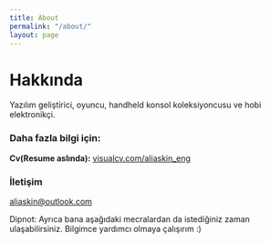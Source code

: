 ```yaml
---
title: About
permalink: "/about/"
layout: page
---
```


# Hakkında

Yazılım geliştirici, oyuncu, handheld konsol koleksiyoncusu ve hobi elektronikçi.

### Daha fazla bilgi için:

**Cv(Resume aslında):** [visualcv.com/aliaskin_eng](https://www.visualcv.com/aliaskin_eng)

### İletişim

[aliaskin@outlook.com](mailto:aliaskin@outlook.com)

Dipnot: Ayrıca bana aşağıdaki mecralardan da istediğiniz zaman ulaşabilirsiniz. Bilgimce yardımcı olmaya çalışırım :)
